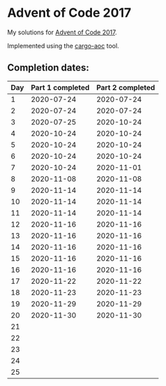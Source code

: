 # Advent of Code 2017

My solutions for [Advent of Code 2017](https://adventofcode.com/2017).

Implemented using the [cargo-aoc](https://github.com/gobanos/cargo-aoc) tool.

## Completion dates:

| Day | Part 1 completed | Part 2 completed |
|-----|------------------|------------------|
| 1   | 2020-07-24       | 2020-07-24       |
| 2   | 2020-07-24       | 2020-07-24       |
| 3   | 2020-07-25       | 2020-10-24       |
| 4   | 2020-10-24       | 2020-10-24       |
| 5   | 2020-10-24       | 2020-10-24       |
| 6   | 2020-10-24       | 2020-10-24       |
| 7   | 2020-10-24       | 2020-11-01       |
| 8   | 2020-11-08       | 2020-11-08       |
| 9   | 2020-11-14       | 2020-11-14       |
| 10  | 2020-11-14       | 2020-11-14       |
| 11  | 2020-11-14       | 2020-11-14       |
| 12  | 2020-11-16       | 2020-11-16       |
| 13  | 2020-11-16       | 2020-11-16       |
| 14  | 2020-11-16       | 2020-11-16       |
| 15  | 2020-11-16       | 2020-11-16       |
| 16  | 2020-11-16       | 2020-11-16       |
| 17  | 2020-11-22       | 2020-11-22       |
| 18  | 2020-11-23       | 2020-11-23       |
| 19  | 2020-11-29       | 2020-11-29       |
| 20  | 2020-11-30       | 2020-11-30       |
| 21  |                  |                  |
| 22  |                  |                  |
| 23  |                  |                  |
| 24  |                  |                  |
| 25  |                  |                  |
